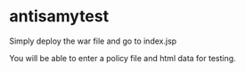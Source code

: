 antisamytest
============

Simply deploy the war file and go to index.jsp

You will be able to enter a policy file and html data for testing.
